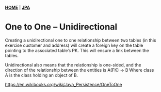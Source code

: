 
[**HOME**](/index.md) | [**JPA**](/jpa/jpa.md)


# One to One – Unidirectional 

Creating a unidirectional one to one relationship between two tables (in this exercise customer and address)  will create a foreign key on the table pointing to the associated table’s PK. This will ensure a link between the tables.

Unidirectional also means that the relationship is one-sided, and the direction of the relationship between the entities is A(FK) -> B
Where class A is the class holding an object of B.

https://en.wikibooks.org/wiki/Java_Persistence/OneToOne




